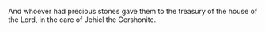 And whoever had precious stones gave them to the treasury of the house of the Lord, in the care of Jehiel the Gershonite.
